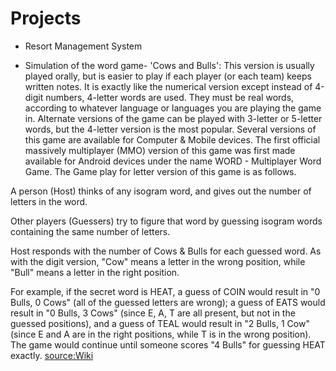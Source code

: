 # Projects 

* Resort Management System

* Simulation of the word game- 'Cows and Bulls':
This version is usually played orally, but is easier to play if each player (or each team) keeps written notes. It is exactly like the numerical version except instead of 4-digit numbers, 4-letter words are used. They must be real words, according to whatever language or languages you are playing the game in. Alternate versions of the game can be played with 3-letter or 5-letter words, but the 4-letter version is the most popular. Several versions of this game are available for Computer & Mobile devices. The first official massively multiplayer (MMO) version of this game was first made available for Android devices under the name WORD - Multiplayer Word Game. The Game play for letter version of this game is as follows.

A person (Host) thinks of any isogram word, and gives out the number of letters in the word.

Other players (Guessers) try to figure that word by guessing isogram words containing the same number of letters.

Host responds with the number of Cows & Bulls for each guessed word. As with the digit version, "Cow" means a letter in the wrong position, while "Bull" means a letter in the right position.

For example, if the secret word is HEAT, a guess of COIN would result in "0 Bulls, 0 Cows" (all of the guessed letters are wrong); a guess of EATS would result in "0 Bulls, 3 Cows" (since E, A, T are all present, but not in the guessed positions), and a guess of TEAL would result in "2 Bulls, 1 Cow" (since E and A are in the right positions, while T is in the wrong position). The game would continue until someone scores "4 Bulls" for guessing HEAT exactly. [source:Wiki](https://en.wikipedia.org/wiki/Bulls_and_Cows)
